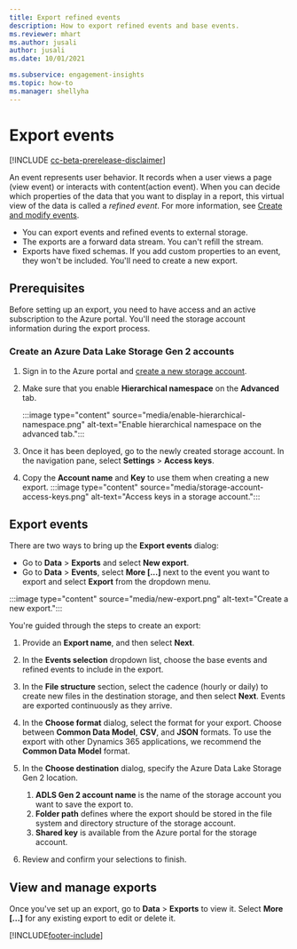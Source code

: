 ```yaml
---
title: Export refined events
description: How to export refined events and base events.
ms.reviewer: mhart
ms.author: jusali
author: jusali
ms.date: 10/01/2021

ms.subservice: engagement-insights 
ms.topic: how-to
ms.manager: shellyha 
---
```


# Export events

[!INCLUDE [cc-beta-prerelease-disclaimer](includes/cc-beta-prerelease-disclaimer.md)]

An event represents user behavior. It records when a user views a page (view event) or interacts with content(action event). When you can decide which properties of the data that you want to display in a report, this virtual view of the data is called a *refined event*. For more information, see [Create and modify events](refined-events.md).

- You can export events and refined events to external storage. 
- The exports are a forward data stream. You can't refill the stream. 
- Exports have fixed schemas. If you add custom properties to an event, they won't be included. You'll need to create a new export.

## Prerequisites

Before setting up an export, you need to have access and an active subscription to the Azure portal. You'll need the storage account information during the export process. 

### Create an Azure Data Lake Storage Gen 2 accounts

1. Sign in to the Azure portal and [create a new storage account](/azure/storage/common/storage-account-create). 

1. Make sure that you enable **Hierarchical namespace** on the **Advanced** tab. 

   :::image type="content" source="media/enable-hierarchical-namespace.png" alt-text="Enable hierarchical namespace on the advanced tab.":::

1. Once it has been deployed, go to the newly created storage account. In the navigation pane, select **Settings** > **Access keys**. 

1. Copy the **Account name** and **Key** to use them when creating a new export.
   :::image type="content" source="media/storage-account-access-keys.png" alt-text="Access keys in a storage account.":::

## Export events

There are two ways to bring up the **Export events** dialog: 
- Go to **Data** > **Exports** and select **New export**.
- Go to **Data** > **Events**, select **More [...]** next to the event you want to export and select **Export** from the dropdown menu. 

:::image type="content" source="media/new-export.png" alt-text="Create a new export.":::

You're guided through the steps to create an export:

1. Provide an **Export name**, and then select **Next**.

1. In the **Events selection** dropdown list, choose the base events and refined events to include in the export. 

1. In the **File structure** section, select the cadence (hourly or daily) to create new files in the destination storage, and then select **Next**. Events are exported continuously as they arrive.

1. In the **Choose format** dialog, select the format for your export. Choose between **Common Data Model**, **CSV**, and **JSON** formats. To use the export with other Dynamics 365 applications, we recommend the **Common Data Model** format.

1. In the **Choose destination** dialog, specify the Azure Data Lake Storage Gen 2 location.
    1. **ADLS Gen 2 account name** is the name of the storage account you want to save the export to. 
    1. **Folder path** defines where the export should be stored in the file system and directory structure of the storage account.
    1. **Shared key** is available from the Azure portal for the storage account.

1. Review and confirm your selections to finish.

## View and manage exports

Once you've set up an export, go to **Data** > **Exports** to view it. Select **More [...]** for any existing export to edit or delete it.


[!INCLUDE[footer-include](../includes/footer-banner.md)]
